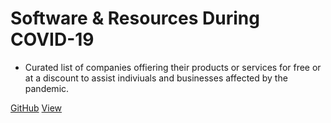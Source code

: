 # Software & Resources During COVID-19
 - Curated list of companies offiering their products or services for free or at a discount to assist indiviuals and businesses affected by the pandemic.


[GitHub](https://github.com/docsifyjs/docsify/)
[View](/README.md)
